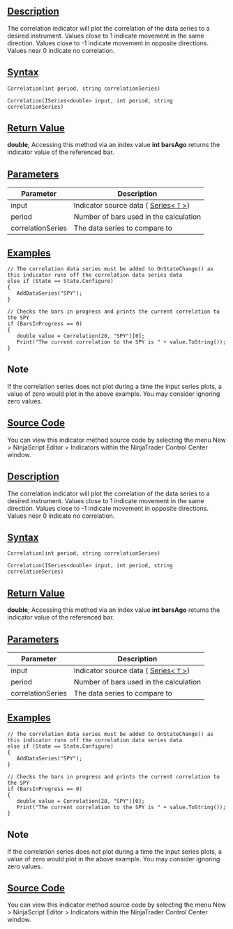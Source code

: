 ## [Description](https://developer.ninjatrader.com/docs/desktop/correlation\#description)

The correlation indicator will plot the correlation of the data series to a desired instrument. Values close to 1 indicate movement in the same direction. Values close to -1 indicate movement in opposite directions. Values near 0 indicate no correlation.

## [Syntax](https://developer.ninjatrader.com/docs/desktop/correlation\#syntax)

`Correlation(int period, string correlationSeries)`

`Correlation(ISeries<double> input, int period, string correlationSeries)`

## [Return Value](https://developer.ninjatrader.com/docs/desktop/correlation\#return-value)

**double**; Accessing this method via an index value **int barsAgo** returns the indicator value of the referenced bar.

## [Parameters](https://developer.ninjatrader.com/docs/desktop/correlation\#parameters)

| Parameter | Description |
| --- | --- |
| input | Indicator source data ( [Series< `T` >](https://developer.ninjatrader.com/docs/desktop/seriest)) |
| period | Number of bars used in the calculation |
| correlationSeries | The data series to compare to |

## [Examples](https://developer.ninjatrader.com/docs/desktop/correlation\#examples)

```jsx-150469391 csharp
// The correlation data series must be added to OnStateChange() as this indicator runs off the correlation data series data
else if (State == State.Configure)
{
   AddDataSeries("SPY");
}

// Checks the bars in progress and prints the current correlation to the SPY
if (BarsInProgress == 0)
{
   double value = Correlation(20, "SPY")[0];
   Print("The current correlation to the SPY is " + value.ToString());
}

```

## Note

If the correlation series does not plot during a time the input series plots, a value of zero would plot in the above example. You may consider ignoring zero values.

## [Source Code](https://developer.ninjatrader.com/docs/desktop/correlation\#source-code)

You can view this indicator method source code by selecting the menu New > NinjaScript Editor > Indicators within the NinjaTrader Control Center window.

## [Description](https://developer.ninjatrader.com/docs/desktop/correlation\#description)

The correlation indicator will plot the correlation of the data series to a desired instrument. Values close to 1 indicate movement in the same direction. Values close to -1 indicate movement in opposite directions. Values near 0 indicate no correlation.

## [Syntax](https://developer.ninjatrader.com/docs/desktop/correlation\#syntax)

`Correlation(int period, string correlationSeries)`

`Correlation(ISeries<double> input, int period, string correlationSeries)`

## [Return Value](https://developer.ninjatrader.com/docs/desktop/correlation\#return-value)

**double**; Accessing this method via an index value **int barsAgo** returns the indicator value of the referenced bar.

## [Parameters](https://developer.ninjatrader.com/docs/desktop/correlation\#parameters)

| Parameter | Description |
| --- | --- |
| input | Indicator source data ( [Series< `T` >](https://developer.ninjatrader.com/docs/desktop/seriest)) |
| period | Number of bars used in the calculation |
| correlationSeries | The data series to compare to |

## [Examples](https://developer.ninjatrader.com/docs/desktop/correlation\#examples)

```jsx-150469391 csharp
// The correlation data series must be added to OnStateChange() as this indicator runs off the correlation data series data
else if (State == State.Configure)
{
   AddDataSeries("SPY");
}

// Checks the bars in progress and prints the current correlation to the SPY
if (BarsInProgress == 0)
{
   double value = Correlation(20, "SPY")[0];
   Print("The current correlation to the SPY is " + value.ToString());
}

```

## Note

If the correlation series does not plot during a time the input series plots, a value of zero would plot in the above example. You may consider ignoring zero values.

## [Source Code](https://developer.ninjatrader.com/docs/desktop/correlation\#source-code)

You can view this indicator method source code by selecting the menu New > NinjaScript Editor > Indicators within the NinjaTrader Control Center window.